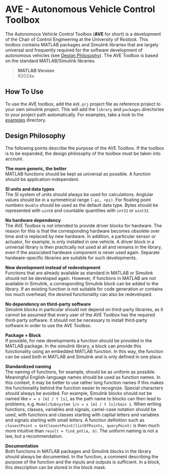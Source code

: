 # AVE - Autonomous Vehicle Control Toolbox

The Autonomous Vehicle Control Toolbox (**AVE** for short) is a development of the Chair of Control Engineering at the University of Rostock.
This toolbox contains MATLAB packages and Simulink libraries that are largely universal and frequently required for the software development of autonomous vehicles (see [Design Philosophy](#design-philosophy)).
The AVE Toolbox is based on the standard MATLAB/Simulink libraries.

> **MATLAB Version**\
> R2024a


## How To Use
To use the AVE toolbox, add the `AVE.prj` project file as reference project to your own simulink project.
This will add the `library` and `packages` directories to your project path automatically.
For examples, take a look to the [examples](examples/) directory.


## Design Philosophy
The following points describe the purpose of the AVE Toolbox. If the toolbox is to be expanded, the design philosophy of the toolbox must be taken into account.

**The more generic, the better**\
MATLAB functions should be kept as universal as possible. A function should be application-independent.

**SI units and data types**\
The SI system of units should always be used for calculations.
Anglular values should be in a symmetrical range `[-pi, +pi)`.
For floating point numbers `double` should be used as the default data type.
Bytes should be represented with `uint8` and countable quantities with `int32` or `uint32`.

**No hardware dependency**\
The AVE Toolbox is not intended to provide driver blocks for hardware.
The reason for this is that the corresponding hardware becomes obsolete over time and is replaced by new hardware.
In addition, a particular sensor or actuator, for example, is only installed in one vehicle.
A driver block in a universal library is then practically not used at all and remains in the library, even if the associated hardware component is never used again.
Separate hardware-specific libraries are suitable for such developments.

**New development instead of redevelopment**\
Functions that are already available as standard in MATLAB or Simulink should not be developed again.
However, if functions in MATLAB are not available in Simulink, a corresponding Simulink block can be added to the library.
If an existing function is not suitable for code generation or contains too much overhead, the desired functionality can also be redeveloped.

**No dependency on third-party software**\
Simulink blocks in particular should not depend on third-party libraries, as it cannot be assumed that every user of the AVE Toolbox has the required third-party software.
It should not be necessary to install third-party software in order to use the AVE Toolbox.

**Package + Block**\
If possible, for new developments a function should be provided in the MATLAB package.
In the simulink library, a block can provide this functionality using an embedded MATLAB function.
In this way, the function can be used both in MATLAB and Simulink and is only defined in one place. 

**Standardized naming**\
The naming of functions, for example, should be as uniform as possible.
Meaningful English-language names should be used as function names.
In this context, it may be better to use rather long function names if this makes the functionality behind the function easier to recognize.
Special characters should always be avoided.
For example, Simulink blocks should not be named like `v = s [m] / t [s]`, as the path name to blocks can then lead to problems, e.g. `Model/Subsystem 1/v = s [m] / t [s]/Gain 1`.
When writing functions, classes, variables and signals, camel-case notation should be used, with functions and classes starting with capital letters and variables and signals starting with small letters.
A function definition such as `closestPoint = GetClosestPoint(listOfPoints, queryPoint)` is then much more intuitive than `result = find_pnt(a, b)`.
The uniform naming is not a law, but a recommendation.

**Documentation**\
Both functions in MATLAB packages and Simulink blocks in the library should always be documented.
In the function, a comment describing the purpose of the function and the inputs and outputs is sufficient.
In a block, this description can be stored in the block mask.

